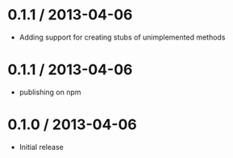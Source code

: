 0.1.1 / 2013-04-06
==================

  * Adding support for creating stubs of unimplemented methods

0.1.1 / 2013-04-06
==================

  * publishing on npm

0.1.0 / 2013-04-06
==================

  * Initial release